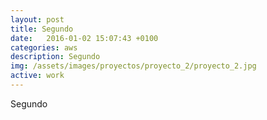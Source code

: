 ```yaml
---
layout: post
title: Segundo
date:   2016-01-02 15:07:43 +0100
categories: aws
description: Segundo
img: /assets/images/proyectos/proyecto_2/proyecto_2.jpg
active: work
---
```


Segundo
